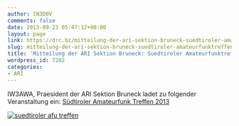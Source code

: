 ```yaml
---
author: IN3DOV
comments: false
date: 2013-09-23 05:47:12+00:00
layout: page
link: https://drc.bz/mitteilung-der-ari-sektion-bruneck-suedtiroler-amateurfunktreffen-2013/
slug: mitteilung-der-ari-sektion-bruneck-suedtiroler-amateurfunktreffen-2013
title: 'Mitteilung der ARI Sektion Bruneck: Suedtiroler Amateurfunktreffen 2013'
wordpress_id: 7202
categories:
- ARI
---
```


IW3AWA, Praesident der ARI Sektion Bruneck ladet zu folgender Veranstaltung ein: [Südtiroler Amateurfunk Treffen 2013](https://drc.bz/wp-content/uploads/2013/09/Südtiroler-Amateurfunk-Treffen-2013.pdf)




[![suedtiroler afu treffen](https://drc.bz/wp-content/uploads/2013/09/suedtiroler-afu-treffen.jpg)](https://drc.bz/mitteilung-der-ari-sektion-bruneck-suedtiroler-amateurfunktreffen-2013/suedtiroler-afu-treffen/)







